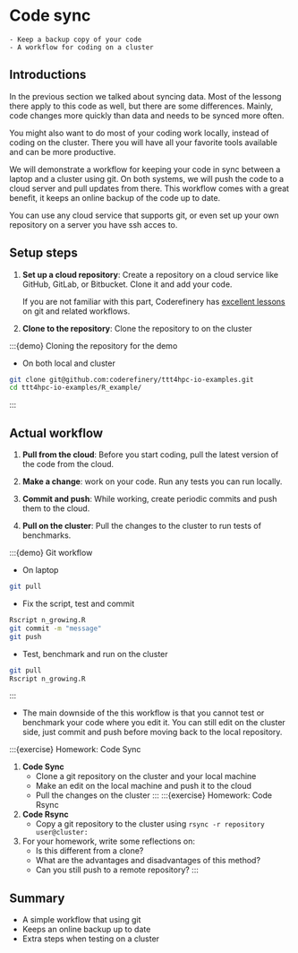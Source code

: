 # Code sync

```{objectives}
- Keep a backup copy of your code
- A workflow for coding on a cluster
```

## Introductions

In the previous section we talked about syncing data.
Most of the lessong there apply to this code as well, but
there are some differences. Mainly, code changes more
quickly than data and needs to be synced more often.

You might also want to do most of your coding work locally,
instead of coding on the cluster. There you will have all
your favorite tools available and can be more productive.

We will demonstrate a workflow for keeping your code in
sync between a laptop and a cluster using git. On both
systems, we will push the code to a cloud server and pull
updates from there. This
workflow comes with a great benefit, it keeps an online
backup of the code up to date.

You can use any cloud service that supports git, or even
set up your own repository on a server you have ssh acces
to.

## Setup steps

1. **Set up a cloud repository**: Create a repository on
   a cloud service like GitHub, GitLab, or Bitbucket. 
   Clone it and add your code.

   If you are not familiar with this part, Coderefinery has
   [excellent lessons](https://coderefinery.github.io/git-intro/)
   on git and related workflows.

2. **Clone to the repository**: Clone the repository to on the
   cluster


:::{demo} Cloning the repository for the demo
- On both local and cluster
```bash
git clone git@github.com:coderefinery/ttt4hpc-io-examples.git
cd ttt4hpc-io-examples/R_example/
```
:::


## Actual workflow

1. **Pull from the cloud**: Before you start coding, pull
   the latest version of the code from the cloud.

2. **Make a change**: work on your code. Run any tests
    you can run locally.

2. **Commit and push**: While working, create periodic
    commits and push them to the cloud.

3. **Pull on the cluster**: Pull the changes to the cluster
    to run tests of benchmarks.

:::{demo} Git workflow
- On laptop
```bash
git pull
```
- Fix the script, test and commit
```bash
Rscript n_growing.R
git commit -m "message"
git push
```
- Test, benchmark and run on the cluster
```bash
git pull
Rscript n_growing.R
```
:::

- The main downside of the this workflow is that you cannot
  test or benchmark your code where you edit it. You can 
  still edit on the cluster side, just commit and push
  before moving back to the local repository.

:::{exercise} Homework: Code Sync
1. **Code Sync**
   - Clone a git repository on the cluster and your local machine
   - Make an edit on the local machine and push it to the cloud
   - Pull the changes on the cluster
:::
:::{exercise} Homework: Code Rsync
1. **Code Rsync**
   - Copy a git repository to the cluster using `rsync -r repository
     user@cluster:`
2. For your homework, write some reflections on:
   - Is this different from a clone?
   - What are the advantages and disadvantages of this method?
   - Can you still push to a remote repository?
:::


## Summary

- A simple workflow that using git
- Keeps an online backup up to date
- Extra steps when testing on a cluster


